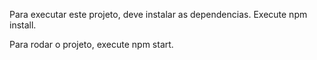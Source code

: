 Para executar este projeto, deve instalar as dependencias. 
Execute npm install.

Para rodar o projeto, execute npm start.
